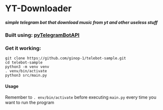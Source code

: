 # YT-Downloader
##### simple telegram bot that download music from yt and other useless stuff

### Built using: [pyTelegramBotAPI](https://github.com/eternnoir/pyTelegramBotAPI)

### Get it working:
```
git clone https://github.com/ginop-1/telebot-sample.git
cd telebot-sample
python3 -m venv venv
. venv/bin/activate
python3 src/main.py
```

#### Usage

Remember to  ``` . env/bin/activate ``` before executing ```main.py``` every time you want to run the program